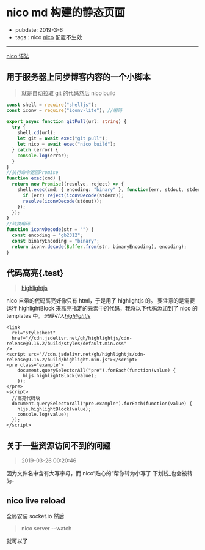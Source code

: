 # nico md 构建的静态页面

- pubdate: 2019-3-6
- tags : nico
  [nico](./record/nico) 配置不生效

---

[nico 语法](https://lab.lepture.com/nico/zh/syntax)

## 用于服务器上同步博客内容的一个小脚本

> 就是自动拉取 git 的代码然后 nico build

```typescript
const shell = require("shelljs");
const iconv = require("iconv-lite"); //编码

export async function gitPull(url: string) {
  try {
    shell.cd(url);
    let git = await exec("git pull");
    let nico = await exec("nico build");
  } catch (error) {
    console.log(error);
  }
}
//执行命令返回Promise
function exec(cmd) {
  return new Promise((resolve, reject) => {
    shell.exec(cmd, { encoding: "binary" }, function(err, stdout, stderr) {
      if (err) reject(iconvDecode(stderr));
      resolve(iconvDecode(stdout));
    });
  });
}
//转换编码
function iconvDecode(str = "") {
  const encoding = "gb2312";
  const binaryEncoding = "binary";
  return iconv.decode(Buffer.from(str, binaryEncoding), encoding);
}
```

## 代码高亮{.test}

> [highlightjs](https://highlightjs.org/usage/)

nico 自带的代码高亮好像只有 html，于是用了 highlightjs 的。
要注意的是需要运行 highlightBlock 来高亮指定的元素中的代码，我将以下代码添加到了 nico 的 templates 中。_记得引入[highlightjs](https://highlightjs.org/usage/)_

```html{run}
<link
  rel="stylesheet"
  href="//cdn.jsdelivr.net/gh/highlightjs/cdn-release@9.16.2/build/styles/default.min.css"
/>
<script src="//cdn.jsdelivr.net/gh/highlightjs/cdn-release@9.16.2/build/highlight.min.js"></script>
<pre class="example">
    document.querySelectorAll("pre").forEach(function(value) {
      hljs.highlightBlock(value);
    });
</pre>
<script>
  //高亮代码块
  document.querySelectorAll("pre.example").forEach(function(value) {
    hljs.highlightBlock(value);
    console.log(value);
  });
</script>
```

## 关于一些资源访问不到的问题

> 2019-03-26 00:20:46

因为文件名中含有大写字母，而 nico“贴心的”帮你转为小写了
下划线\_也会被转为-

## nico live reload

全局安装 socket.io
然后

> nico server --watch

就可以了
